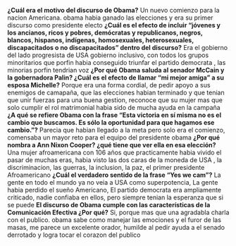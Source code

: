 

**¿Cuál era el motivo del discurso de Obama?**
Un nuevo comienzo para la nacion Americana.
obama habia ganado las elecciones y era su primer discurso como presidente electo
**¿Cuál es el efecto de incluir “jóvenes y los ancianos, ricos y pobres, demócratas y republicanos, negros, blancos, hispanos, indígenas, homosexuales, heterosexuales, discapacitados o no discapacitados” dentro del discurso?**
Era el gobierno del lado progresista de USA 
gobierno inclusivo, con todos los grupos minoritarios que porfin habia conseguido triunfar el partido democrata , las minorias porfin tendrian voz
**¿Por qué Obama saluda al senador McCain y la gobernadora Palin? ¿Cuál es el efecto de llamar “mi mejor amiga” a su esposa Michelle?**
Porque era una forma cordial, de pedir apoyo a sus enemigos de camapaña, que las elecciones habian terminado y que tenian que unir fuerzas para una buena gestion, reconoce que su mujer mas que solo cumplir el rol matrimonial habia sido de mucha ayuda en la campaña
**¿A qué se refiere Obama con la frase “Esta victoria en sí misma no es el cambio que buscamos. Es sólo la oportunidad para que hagamos ese cambio.”?**
Parecia que habian llegado a la meta pero solo era el comienzo, comensaba un mayor reto para el equipo del presidente obama
**¿Por qué nombra a Ann Nixon Cooper? ¿qué tiene que ver ella en esa elección?**
Una mujer afroamericana con 106 años que practicamente habia vivido el pasar de muchas eras, habia visto las dos caras de la moneda de USA , la discriminacion, las guerras, la inclusion, la paz, el primer presidente Afroamericano
**¿Cuál el verdadero sentido de la frase “Yes we cam”?**
La gente en todo el mundo ya no veia a USA como superpotencia, La gente habia perdido el sueño Americano, El partido democrata era ampliamente criticado, nadie confiaba en ellos, pero siempre tenian la esperanza que si se puede
**El discurso de Obama cumple con las características de la Comunicación Efectiva ¿Por qué?**
Si, porque mas que una agradabla charla con el publico. obama sabe como manejar las emociones y el furor de las masas, me parece un excelente orador, humilde al pedir ayuda a el senado derrotado y logra tocar el corazon del publico
<!--stackedit_data:
eyJoaXN0b3J5IjpbLTE2NjM1NDkxMTldfQ==
-->